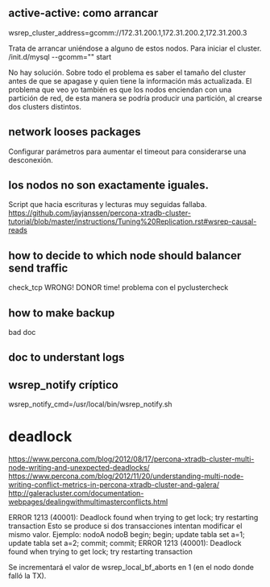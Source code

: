 ## active-active: como arrancar

wsrep_cluster_address=gcomm://172.31.200.1,172.31.200.2,172.31.200.3

Trata de arrancar uniéndose a alguno de estos nodos.
Para iniciar el cluster. /init.d/mysql --gcomm="" start

No hay solución. Sobre todo el problema es saber el tamaño del cluster antes de que se apagase y quien tiene la información más actualizada.
El problema que veo yo también es que los nodos enciendan con una partición de red, de esta manera se podría producir una partición, al crearse dos clusters distintos.



## network looses packages
Configurar parámetros para aumentar el timeout para considerarse una desconexión.



## los nodos no son exactamente iguales.
Script que hacia escrituras y lecturas muy seguidas fallaba.
https://github.com/jayjanssen/percona-xtradb-cluster-tutorial/blob/master/instructions/Tuning%20Replication.rst#wsrep-causal-reads




## how to decide to which node should balancer send traffic
check_tcp WRONG! DONOR time!
problema con el pyclustercheck



## how to make backup
bad doc




## doc to understant logs



## wsrep_notify críptico
wsrep_notify_cmd=/usr/local/bin/wsrep_notify.sh





# deadlock
https://www.percona.com/blog/2012/08/17/percona-xtradb-cluster-multi-node-writing-and-unexpected-deadlocks/
https://www.percona.com/blog/2012/11/20/understanding-multi-node-writing-conflict-metrics-in-percona-xtradb-cluster-and-galera/
http://galeracluster.com/documentation-webpages/dealingwithmultimasterconflicts.html

ERROR 1213 (40001): Deadlock found when trying to get lock; try restarting transaction
Esto se produce si dos transacciones intentan modificar el mismo valor.
Ejemplo:
nodoA                          nodoB
begin;                         begin;
update tabla set a=1;          update tabla set a=2;
commit;
                               commit;
                               ERROR 1213 (40001): Deadlock found when trying to get lock; try restarting transaction

Se incrementará el valor de wsrep_local_bf_aborts en 1 (en el nodo donde falló la TX).
